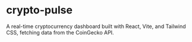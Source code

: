 # crypto-pulse
A real-time cryptocurrency dashboard built with React, Vite, and Tailwind CSS, fetching data from the CoinGecko API.
